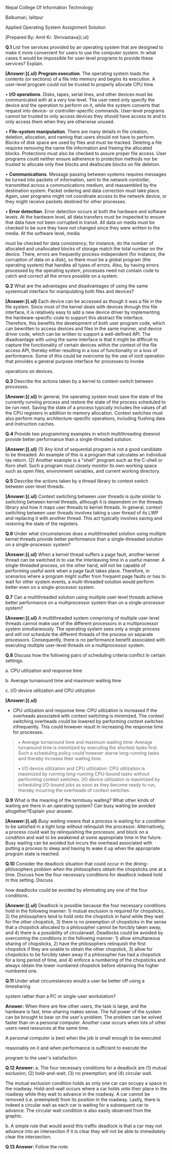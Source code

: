 Nepal College Of Information Technology

Balkumari, lalitpur

Applied Operating System Assignment Solution

[Prepared By: Amit Kr. Shrivastava]{.ul}

**Q.1** List five services provided by an operating system that are
designed to make it more convenient for users to use the computer
system. In what cases it would be impossible for user-level programs to
provide these services? Explain.

**[Answer:]{.ul}** **Program execution**. The operating system loads the
contents (or sections) of a file into memory and begins its execution. A
user-level program could not be trusted to properly allocate CPU time.

• **I/O operations**. Disks, tapes, serial lines, and other devices must
be communicated with at a very low level. The user need only specify the
device and the operation to perform on it, while the system converts
that request into device- or controller-specific commands. User-level
programs cannot be trusted to only access devices they should have
access to and to only access them when they are otherwise unused.

• **File-system manipulation**. There are many details in file creation,
deletion, allocation, and naming that users should not have to perform.
Blocks of disk space are used by files and must be tracked. Deleting a
file requires removing the name file information and freeing the
allocated blocks. Protections must also be checked to assure proper file
access. User programs could neither ensure adherence to protection
methods nor be trusted to allocate only free blocks and deallocate
blocks on file deletion.

• **Communications**. Message passing between systems requires messages
be turned into packets of information, sent to the network controller,
transmitted across a communications medium, and reassembled by the
destination system. Packet ordering and data correction must take place.
Again, user programs might not coordinate access to the network device,
or they might receive packets destined for other processes.

• **Error detection**. Error detection occurs at both the hardware and
software levels. At the hardware level, all data transfers must be
inspected to ensure that data have not been corrupted in transit. All
data on media must be checked to be sure they have not changed since
they were written to the media. At the software level, media

must be checked for data consistency; for instance, do the number of
allocated and unallocated blocks of storage match the total number on
the device. There, errors are frequently process-independent (for
instance, the corruption of data on a disk), so there must be a global
program (the operating system) that handles all types of errors. Also,
by having errors processed by the operating system, processes need not
contain code to catch and correct all the errors possible on a system.

**Q.2** What are the advantages and disadvantages of using the same
systemcall interface for manipulating both files and devices?

**[Answer:]{.ul}** Each device can be accessed as though it was a file
in the file system. Since most of the kernel deals with devices through
this file interface, it is relatively easy to add a new device driver by
implementing the hardware-specific code to support this abstract file
interface. Therefore, this benefits the development of both user program
code, which can bewritten to access devices and files in the same
manner, and device driver code, which can be written to support a
well-defined API. The disadvantage with using the same interface is that
it might be difficult to capture the functionality of certain devices
within the context of the file access API, thereby either resulting in a
loss of functionality or a loss of performance. Some of this could be
overcome by the use of ioctl operation that provides a general purpose
interface for processes to invoke

operations on devices.

**Q.3** Describe the actions taken by a kernel to context-switch between
processes.

**[Answer:]{.ul}** In general, the operating system must save the state
of the currently running process and restore the state of the process
scheduled to be run next. Saving the state of a process typically
includes the values of all the CPU registers in addition to memory
allocation. Context switches must also perform many
architecture-specific operations, including flushing data and
instruction caches.

**Q.4** Provide two programming examples in which multithreading doesnot
provide better performance than a single-threaded solution.

**[Answer:]{.ul}** (1) Any kind of sequential program is not a good
candidate to be threaded. An example of this is a program that
calculates an individual tax return. (2) Another example is a \"shell\"
program such as the C-shell or Korn shell. Such a program must closely
monitor its own working space such as open files, environment variables,
and current working directory.

**Q.5** Describe the actions taken by a thread library to context switch
between user-level threads.

**[Answer:]{.ul}** Context switching between user threads is quite
similar to switching between kernel threads, although it is dependent on
the threads library and how it maps user threads to kernel threads. In
general, context switching between user threads involves taking a user
thread of its LWP and replacing it with another thread. This act
typically involves saving and restoring the state of the registers.

**Q.6** Under what circumstances does a multithreaded solution using
multiple kernel threads provide better performance than a
single-threaded solution on a single-processor system?

**[Answer:]{.ul}** When a kernel thread suffers a page fault, another
kernel thread can be switched in to use the interleaving time in a
useful manner. A single-threaded process, on the other hand, will not be
capable of performing useful work when a page fault takes place.
Therefore, in scenarios where a program might suffer from frequent page
faults or has to wait for other system events, a multi-threaded solution
would perform better even on a single-processor system.

**Q.7** Can a multithreaded solution using multiple user-level threads
achieve better performance on a multiprocessor system than on a
single-processor system?

**[Answer:]{.ul}** A multithreaded system comprising of multiple
user-level threads cannot make use of the different processors in a
multiprocessor system simultaneously. The operating system sees only a
single process and will not schedule the different threads of the
process on separate processors. Consequently, there is no performance
benefit associated with executing multiple user-level threads on a
multiprocessor system.

**Q.8** Discuss how the following pairs of scheduling criteria conflict
in certain settings.

a\. CPU utilization and response time

b\. Average turnaround time and maximum waiting time

c\. I/O device utilization and CPU utilization

**[Answer:]{.ul}**

-   CPU utilization and response time: CPU utilization is increased if
    the overheads associated with context switching is minimized. The
    context switching overheads could be lowered by performing context
    switches infrequently. This could however result in increasing the
    response time for processes.

> • Average turnaround time and maximum waiting time: Average turnaround
> time is minimized by executing the shortest tasks first. Such a
> scheduling policy could however starve long-running tasks and thereby
> increase their waiting time.
>
> • I/O device utilization and CPU utilization: CPU utilization is
> maximized by running long-running CPU-bound tasks without performing
> context switches. I/O device utilization is maximized by scheduling
> I/O-bound jobs as soon as they become ready to run, thereby incurring
> the overheads of context switches.

**Q.9** What is the meaning of the termbusy waiting? What other kinds of
waiting are there in an operating system? Can busy waiting be avoided
altogether?Explain your answer.

**[Answer:]{.ul}** *Busy waiting* means that a process is waiting for a
condition to be satisfied in a tight loop without relinquish the
processor. Alternatively, a process could wait by relinquishing the
processor, and block on a condition and wait to be awakened at some
appropriate time in the future. Busy waiting can be avoided but incurs
the overhead associated with putting a process to sleep and having to
wake it up when the appropriate program state is reached.

**Q.10** Consider the deadlock situation that could occur in the
dining-philosophers problem when the philosophers obtain the chopsticks
one at a time. Discuss how the four necessary conditions for deadlock
indeed hold in this setting. Discuss

how deadlocks could be avoided by eliminating any one of the four
conditions.

**[Answer:]{.ul}** Deadlock is possible because the four necessary
conditions hold in the following manner: 1) mutual exclusion is required
for chopsticks, 2) the philosophers tend to hold onto the chopstick in
hand while they wait for the other chopstick, 3) there is no preemption
of chopsticks in the sense that a chopstick allocated to a philosopher
cannot be forcibly taken away, and 4) there is a possibility of
circularwait. Deadlocks could be avoided by overcoming the conditions in
the following manner: 1) allow simultaneous sharing of chopsticks, 2)
have the philosophers relinquish the first chopstick if they are unable
to obtain the other chopstick, 3) allow for chopsticks to be forcibly
taken away if a philosopher has had a chopstick for a long period of
time, and 4) enforce a numbering of the chopsticks and always obtain the
lower numbered chopstick before obtaining the higher numbered one.

**Q.11** Under what circumstances would a user be better off using a
timesharing

system rather than a PC or single-user workstation?

**Answer:** When there are few other users, the task is large, and the
hardware is fast, time-sharing makes sense. The full power of the system
can be brought to bear on the user's problem. The problem can be solved
faster than on a personal computer. Another case occurs when lots of
other users need resources at the same time.

A personal computer is best when the job is small enough to be executed

reasonably on it and when performance is sufficient to execute the

program to the user's satisfaction.

**Q.12 Answer:** a. The four necessary conditions for a deadlock are (1)
mutual exclusion; (2) hold-and-wait; (3) no preemption; and (4) circular
wait.

The mutual exclusion condition holds as only one car can occupy a space
in the roadway. Hold-and-wait occurs where a car holds onto their place
in the roadway while they wait to advance in the roadway. A car cannot
be removed (i.e. preempted) from its position in the roadway. Lastly,
there is indeed a circular wait as each car is waiting for a subsequent
car to advance. The circular wait condition is also easily observed from
the graphic.

b\. A simple rule that would avoid this traffic deadlock is that a car
may not advance into an intersection if it is clear they will not be
able to immediately clear the intersection.

**Q.13 Answer:** Follow the note.
